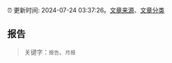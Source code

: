 :alarm_clock: 更新时间: 2024-07-24 03:37:26。[文章来源](/README.md)、[文章分类](/TAGS.md)

## 报告


> 关键字：`报告`、`月报`



